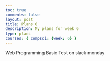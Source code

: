 ```yaml
---
toc: true
comments: false
layout: post
title: Plans 6
description: My plans for week 6
type: plans
courses: { compsci: {week: 6} }
---
```




Web Programming Basic Test on slack monday